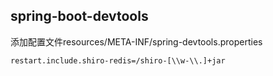 ## spring-boot-devtools
添加配置文件resources/META-INF/spring-devtools.properties
```$xslt
restart.include.shiro-redis=/shiro-[\\w-\\.]+jar
```